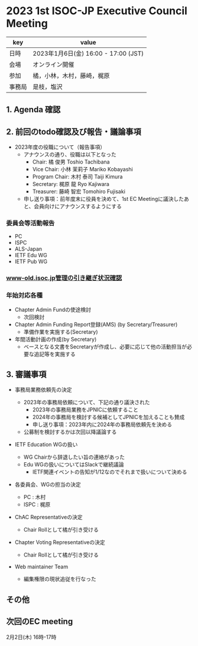 # 2023 1st ISOC-JP Executive Council Meeting 
|key|value|
|---|------|
|日時| 2023年1月6日(金) 16:00 - 17:00 (JST) |
|会場|オンライン開催|
|参加|橘，小林，木村，藤崎，梶原|
|事務局|是枝，塩沢|

## 1. Agenda 確認

## 2. 前回のtodo確認及び報告・議論事項

- 2023年度の役職について（報告事項）
  - アナウンスの通り、役職は以下となった
    - Chair: 橘 俊男 Toshio Tachibana
    - Vice Chair: 小林 茉莉子 Mariko Kobayashi
    - Program Chair: 木村 泰司 Taiji Kimura
    - Secretary: 梶原 龍 Ryo Kajiwara
    - Treasurer: 藤崎 智宏 Tomohiro Fujisaki
  - 申し送り事項：前年度末に役員を決めて、1st EC Meetingに議決したあと、会員向けにアナウンスするようにする


### 委員会等活動報告
- PC
- ISPC
- ALS-Japan
- IETF Edu WG
- IETF Pub WG
### www-old.isoc.jp管理の引き継ぎ状況確認
### 年始対応各種
- Chapter Admin Fundの使途検討
  - 次回検討 
- Chapter Admin Funding Report登録(AMS) (by Secretary/Treasurer)
  - 準備作業を実施する(Secretary) 
- 年間活動計画の作成(by Secretary)
  - ベースとなる文書をSecretaryが作成し、必要に応じて他の活動担当が必要な追記等を実施する

## 3. 審議事項
- 事務局業務依頼先の決定
  - 2023年の事務局依頼について、下記の通り議決された
    - 2023年の事務局業務をJPNICに依頼すること
    - 2024年の事務局を検討する候補としてJPNICを加えることも賛成
    - 申し送り事項：2023年内に2024年の事務局依頼先を決める
  - 公募制を検討するかは次回以降議論する

- IETF Education WGの扱い
  - WG Chairから辞退したい旨の連絡があった
  - Edu WGの扱いについてはSlackで継続議論
    - IETF関連イベントの告知が1/12なのでそれまで扱いについて決める

- 各委員会、WGの担当の決定
  - PC : 木村
  - ISPC : 梶原

- ChAC Representativeの決定
  - Chair Rollとして橘が引き受ける
- Chapter Voting Representativeの決定
  - Chair Rollとして橘が引き受ける

- Web maintainer Team
  - 編集権限の現状追従を行なった

## その他
## 次回のEC meeting

2月2日(木) 16時-17時
